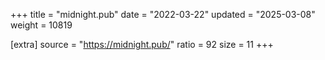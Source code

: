 +++
title = "midnight.pub"
date = "2022-03-22"
updated = "2025-03-08"
weight = 10819

[extra]
source = "https://midnight.pub/"
ratio = 92
size = 11
+++
